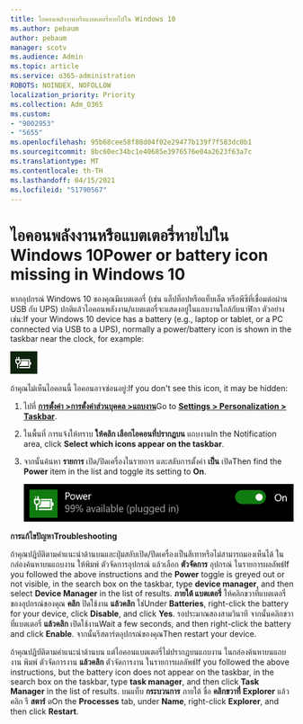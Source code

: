 ```yaml
---
title: ไอคอนพลังงานหรือแบตเตอรี่หายไปใน Windows 10
ms.author: pebaum
author: pebaum
manager: scotv
ms.audience: Admin
ms.topic: article
ms.service: o365-administration
ROBOTS: NOINDEX, NOFOLLOW
localization_priority: Priority
ms.collection: Adm_O365
ms.custom:
- "9002953"
- "5655"
ms.openlocfilehash: 95b68cee58f88d04f02e29477b139f7f583dc0b1
ms.sourcegitcommit: 8bc60ec34bc1e40685e3976576e04a2623f63a7c
ms.translationtype: MT
ms.contentlocale: th-TH
ms.lasthandoff: 04/15/2021
ms.locfileid: "51790567"
---
```

# <a name="power-or-battery-icon-missing-in-windows-10"></a><span data-ttu-id="39cfa-102">ไอคอนพลังงานหรือแบตเตอรี่หายไปใน Windows 10</span><span class="sxs-lookup"><span data-stu-id="39cfa-102">Power or battery icon missing in Windows 10</span></span>

<span data-ttu-id="39cfa-103">หากอุปกรณ์ Windows 10 ของคุณมีแบตเตอรี่ (เช่น แล็ปท็อปหรือแท็บเล็ต หรือพีซีที่เชื่อมต่อผ่าน USB กับ UPS) ปกติแล้วไอคอนพลังงาน/แบตเตอรี่จะแสดงอยู่ในแถบงานใกล้กับนาฬิกา ตัวอย่างเช่น:</span><span class="sxs-lookup"><span data-stu-id="39cfa-103">If your Windows 10 device has a battery (e.g., laptop or tablet, or a PC connected via USB to a UPS), normally a power/battery icon is shown in the taskbar near the clock, for example:</span></span>

![ไอคอนแบตเตอรี่](media/battery-icon.png)

<span data-ttu-id="39cfa-105">ถ้าคุณไม่เห็นไอคอนนี้ ไอคอนอาจซ่อนอยู่:</span><span class="sxs-lookup"><span data-stu-id="39cfa-105">If you don't see this icon, it may be hidden:</span></span>

1. <span data-ttu-id="39cfa-106">ไปที่ **[การตั้งค่า >การตั้งค่าส่วนบุคคล >แถบงาน](ms-settings:taskbar?activationSource=GetHelp)**</span><span class="sxs-lookup"><span data-stu-id="39cfa-106">Go to **[Settings > Personalization > Taskbar](ms-settings:taskbar?activationSource=GetHelp)**.</span></span>

2. <span data-ttu-id="39cfa-107">ในพื้นที่ การแจ้งให้ทราบ **ให้คลิก เลือกไอคอนที่ปรากฏบน** แถบงาน</span><span class="sxs-lookup"><span data-stu-id="39cfa-107">In the Notification area, click **Select which icons appear on the taskbar**.</span></span>

3. <span data-ttu-id="39cfa-108">จากนั้นค้นหา **รายการ** เปิด/ปิดเครื่องในรายการ และสลับการตั้งค่า **เป็น** เปิด</span><span class="sxs-lookup"><span data-stu-id="39cfa-108">Then find the **Power** item in the list and toggle its setting to **On**.</span></span>

    ![แสดงไอคอนเปิด/ปิดเครื่องในแถบงาน](media/power-icon-on.png)

<span data-ttu-id="39cfa-110">**การแก้ไขปัญหา**</span><span class="sxs-lookup"><span data-stu-id="39cfa-110">**Troubleshooting**</span></span>

<span data-ttu-id="39cfa-111">ถ้าคุณปฏิบัติตามคําแนะนําด้านบนและปุ่มสลับเปิด/ปิดเครื่องเป็นสีเทาหรือไม่สามารถมองเห็นได้ ในกล่องค้นหาบนแถบงาน ให้พิมพ์ ตัวจัดการอุปกรณ์ แล้วเลือก **ตัวจัดการ** อุปกรณ์ ในรายการผลลัพธ์</span><span class="sxs-lookup"><span data-stu-id="39cfa-111">If you followed the above instructions and the **Power** toggle is greyed out or not visible, in the search box on the taskbar, type **device manager**, and then select **Device Manager** in the list of results.</span></span> <span data-ttu-id="39cfa-112">**ภายใต้ แบตเตอรี่** ให้คลิกขวาที่แบตเตอรี่ของอุปกรณ์ของคุณ **คลิก** ปิดใช้งาน **แล้วคลิก** ใช่</span><span class="sxs-lookup"><span data-stu-id="39cfa-112">Under **Batteries**, right-click the battery for your device, click **Disable**, and click **Yes**.</span></span> <span data-ttu-id="39cfa-113">รอประมาณสองสามวินาที จากนั้นคลิกขวาที่แบตเตอรี่ **แล้วคลิก** เปิดใช้งาน</span><span class="sxs-lookup"><span data-stu-id="39cfa-113">Wait a few seconds, and then right-click the battery and click **Enable**.</span></span> <span data-ttu-id="39cfa-114">จากนั้นรีสตาร์ตอุปกรณ์ของคุณ</span><span class="sxs-lookup"><span data-stu-id="39cfa-114">Then restart your device.</span></span>

<span data-ttu-id="39cfa-115">ถ้าคุณปฏิบัติตามคําแนะนําด้านบน แต่ไอคอนแบตเตอรี่ไม่ปรากฏบนแถบงาน ในกล่องค้นหาบนแถบงาน พิมพ์ ตัวจัดการงาน **แล้วคลิก** ตัวจัดการงาน ในรายการผลลัพธ์</span><span class="sxs-lookup"><span data-stu-id="39cfa-115">If you followed the above instructions, but the battery icon does not appear on the taskbar, in the search box on the taskbar, type **task manager**, and then click **Task Manager** in the list of results.</span></span> <span data-ttu-id="39cfa-116">บนแท็บ **กระบวนการ** ภายใต้ ชื่อ **คลิกขวาที่** **Explorer** แล้วคลิก รี **สตาร์** ต</span><span class="sxs-lookup"><span data-stu-id="39cfa-116">On the **Processes** tab, under **Name**, right-click **Explorer**, and then click **Restart**.</span></span>
